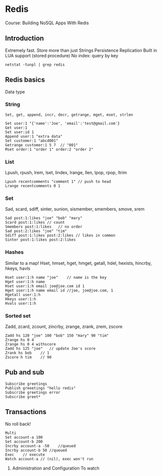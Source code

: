 Redis
======
Course: Building NoSQL Apps With Redis
## Introduction
Extremely fast.
Store more than just Strings
Persistence
Replication
Built in LUA support (stored procedure)
No index: query by key

	netstat -tunpl | grep redis

## Redis basics
Data type

### String
	Set, get, append, incr, decr, getrange, mget, mset, strlen

```shell script
Set user:1 "{'name':'Joe', 'email':'test@gmail.com'}
Get user:1
Set user:id 1
Append user:1 "extra data"
Set customer:1 "abcd001"
Getrange customer:1 5 7  // "001"
Mset order:1 "order 1" order:2 "order 2"
```


### List
Lpush, rpush, lrem, lset, lindex, lrange, llen, lpop, rpop, ltrim
```shell script
Lpush recentcomments "comment 1" // push to head
Lrange recentcomments 0 1
```


### Set
Sad, scard, sdiff, sinter, sunion, sismember, smembers, smove, srem
```shell script
Sad post:1:likes "joe" "bob" "mary"
Scard post:1:likes // count
Smembers post:1:likes	// no order
Sad post:2:likes "joe" "tim"
Sdiff post:1:likes post:2:likes	// likes in common
Sinter post:1:likes post:2:likes
```


### Hashes
Similar to a map!
Hset, hmset, hget, hmget, getall, hdel, hexists, hincrby, hkeys, havls
```shell script
Hset user:1:h name "joe"	// name is the key
Hget user:1:h name
Hset user:1:h email joe@joe.com id 1
Hget user:1:h name email id //joe, joe@joe.com, 1
Hgetall user:1:h
Hkeys user:1:h
Hvals user:1:h
```


### Sorted set
Zadd, zcard, zcount, zincrby, zrange, zrank, zrem, zscore
```shell script
Zadd hs 120 "joe" 100 "bob" 150 "mary" 90 "tim"
Zrange hs 0 4
Zrange hs 0 4 withscore
Zadd hs 125 "joe"	// update Joe's score
Zrank hs bob	// 1
Zscore h tim	// 90
```


## Pub and sub
```shell script
Subscribe greetings
Publish greeetings "hello redis"
Subscribe greetings error
Subscribe greet*
```


## Transactions
No roll back!
```shell script
Multi
Set account-a 100
Set account-b 200
Incrby account-a -50	//queued
Incrby account-b 50	//queued
Exec	// execute
Watch account-a	// (nil), exec won't run
```


1.	Administration and Configuration
To watch
